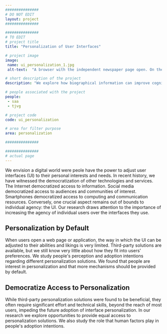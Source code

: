 ```yaml
---
###############
# DO NOT EDIT
layout: project
###############

###############
# TO EDIT
# project title
title: "Personalization of User Interfaces"

# project image
image:
 name: ui_personalization_1.jpg
 alt-text:  "A browser with the independent newspaper page open. On the right side a window where we can read: change what you wish. It has the options change sizes, change colours, order elements, remove elements and more options."  # provide a short description for the image #a11y

# short description of the project
description: "We explore how biographical information can improve cognitive stimulation and design interactive platforms to support people with dementia, clinicians, and families."

# people associated with the project
people:
 - saa
 - tjvg

# project code
code: ui_personalization

# area for filter purpose
area: personalization

###############

###############
# actual page
---
```

We envision a digital world were peole have the power to adjust user interfaces (UI) to their personal interests and needs. In recent history, we have witnessed the democratization of other technologies and services. The Internet democratized access to information. Social media democratized access to audiences and communities of interest. Smartphones democratized access to computing and communication resources. Conversely, one crucial aspect remains out of bounds to individual agency: the UI. Our research draws attention to the importance of increasing the agency of individual users over the interfaces they use.

## Personalization by Default

When users open a web page or application, the way in which the UI can be adjusted to their abilities and likings is very limited. Third-party solutions are available, but we still know very little about how they fit into users' preferences. We study people's perception and adoption intentions regarding different personalization solutions. We found that people are interest in personalization and that more mechanisms should be provided by default.

## Democratize Access to Personalization
While third-party personalization solutions were found to be beneficial, they often require significant effort and technical skills, beyond the reach of most users, impeding the future adoption of interface personalization. In our research we explore opportunities to provide equal access to personalization solutions. We also study the role that human factors play in people's adoption intentions. 
